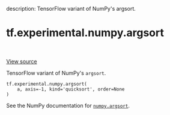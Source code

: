 description: TensorFlow variant of NumPy's argsort.

<div itemscope itemtype="http://developers.google.com/ReferenceObject">
<meta itemprop="name" content="tf.experimental.numpy.argsort" />
<meta itemprop="path" content="Stable" />
</div>

# tf.experimental.numpy.argsort

<!-- Insert buttons and diff -->

<table class="tfo-notebook-buttons tfo-api nocontent" align="left">

</table>

<a target="_blank" class="external" href="/code/stable/tensorflow/python/ops/numpy_ops/np_math_ops.py">View source</a>



TensorFlow variant of NumPy's `argsort`.

<pre class="devsite-click-to-copy prettyprint lang-py tfo-signature-link">
<code>tf.experimental.numpy.argsort(
    a, axis=-1, kind=&#x27;quicksort&#x27;, order=None
)
</code></pre>



<!-- Placeholder for "Used in" -->

See the NumPy documentation for [`numpy.argsort`](https://numpy.org/doc/1.16/reference/generated/numpy.argsort.html).